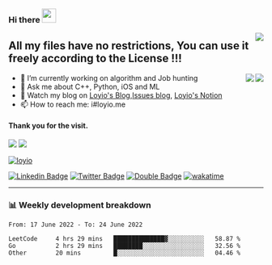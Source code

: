 <h3 align="left">Hi there <img src="https://media.giphy.com/media/hvRJCLFzcasrR4ia7z/giphy.gif" width="28"></h3>
<a align="right" href="https://github.com/loyio/loyio/blob/master/STAR/README.md"><img align="right" src="https://img.shields.io/badge/LOYIO-STAR-green" /></a>

## All my files have no restrictions, You can use it freely according to the License !!!

<a href="https://github.com/loyio#gh-light-mode-only">
     <img align="right"  src="https://loy-readme.vercel.app/api/top-langs/?username=loyio&langs_count=6&hide=css,html,jupyter notebook" />
</a>

<a href="https://github.com/loyio#gh-dark-mode-only">
  <img align="right"  src="https://loy-readme.vercel.app/api/top-langs/?username=loyio&langs_count=6&theme=slateorange&hide=css,html,jupyter notebook" />
</a>



- 🔭 I’m currently working on algorithm and Job hunting
- 💬 Ask me about C++, Python, iOS and ML
- 📔 Watch my blog on [Loyio's Blog](https://loyio.me),[Issues blog](https://github.com/loyio/blog/issues), [Loyio's Notion](https://loyio.notion.site/loyio/Loyio-s-Dashboard-2f56bd29222a445ea9d9e8802a1ac83b)
- 📫 How to reach me: i#loyio.me


#### Thank you for the visit.
<img src="http://profile-counter.glitch.me/loyio/count.svg" />

<img src="https://loy-readme.vercel.app/api?username=loyio&show_icons=true&hide=stars&include_all_commits=true&hide_title=true&theme=slateorange" />

     

[![loyio](https://github-profile-trophy.vercel.app/?username=loyio&theme=onedark&column=4)](https://github.com/loyio)

[![Linkedin Badge](https://img.shields.io/badge/-@loyio-0077b5?style=flat-square&logo=Linkedin&logoColor=white&labelColor=0077b5&link=https://www.linkedin.com/in/loyio-hex-363172158/)](https://www.linkedin.com/in/loyio-hex-363172158/)
[![Twitter Badge](https://img.shields.io/badge/-@loyiome-1ca0f1?style=flat-square&labelColor=1ca0f1&logo=twitter&logoColor=white&link=https://twitter.com/loyiome)](https://twitter.com/loyiome)
[![Double Badge](https://img.shields.io/badge/@loyio-007722?style=flat&logo=Douban&logoColor=white)](https://www.douban.com/people/susmote)
[![wakatime](https://wakatime.com/badge/user/c0ddc104-5a20-41d1-ab9a-c4d9ea20a4d9.svg)](https://wakatime.com/@c0ddc104-5a20-41d1-ab9a-c4d9ea20a4d9)

-------
### 📊 Weekly development breakdown
<!--START_SECTION:waka-->

```text
From: 17 June 2022 - To: 24 June 2022

LeetCode     4 hrs 29 mins   ██████████████▓░░░░░░░░░░   58.87 %
Go           2 hrs 29 mins   ████████░░░░░░░░░░░░░░░░░   32.56 %
Other        20 mins         █░░░░░░░░░░░░░░░░░░░░░░░░   04.46 %
```

<!--END_SECTION:waka-->

